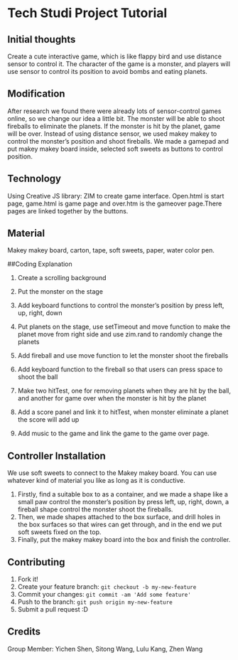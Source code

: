 # Tech Studi Project Tutorial

## Initial thoughts
Create a cute interactive game, which is like flappy bird and use distance sensor to control it. The character of the game is a monster, and players will use sensor to control its position to avoid bombs and eating planets.
 
## Modification 
After research we found there were already lots of sensor-control games online, so we change our idea a little bit. The monster will be able to shoot fireballs to eliminate the planets. If the monster is hit by the planet, game will be over. Instead of using distance sensor, we used makey makey to control the monster’s position and shoot fireballs.  We made a gamepad and put makey makey board inside, selected soft sweets as buttons to control position.
 
## Technology
Using Creative JS library: ZIM to create game interface. Open.html is start page, game.html is game page and over.htm is the gameover page.There pages are linked together by the buttons.

## Material
Makey makey board, carton, tape, soft sweets, paper, water color pen.

##Coding Explanation
1.	Create a scrolling background

2.	Put the monster on the stage

3.	Add keyboard functions to control the monster’s position by press left, up, right, down

4.	Put planets on the stage, use setTimeout and move function to make the planet move from right side and use zim.rand to randomly change the planets

5.	Add fireball and use move function to let the monster shoot the fireballs

6.	Add keyboard function to the fireball so that users can press space to shoot the ball

7.	Make two hitTest, one for removing planets when they are hit by the ball, and another for game over when the monster is hit by the planet

8.	Add a score panel and link it to hitTest, when monster eliminate a planet the score will add up

9.	Add music to the game and link the game to the game over page.

## Controller Installation
We use soft sweets to connect to the Makey makey board. You can use whatever kind of material you like as long as it is conductive. 

1. Firstly, find a suitable box to as a container, and we made a shape like a small paw control the monster’s position by press left, up, right, down, a fireball shape control the monster shoot the fireballs.
2. Then, we made shapes attached to the box surface, and drill holes in the box surfaces so that wires can get through, and in the end we put soft sweets fixed on the top.
3. Finally, put the makey makey board into the box and finish the controller.

## Contributing
1. Fork it!
2. Create your feature branch: `git checkout -b my-new-feature`
3. Commit your changes: `git commit -am 'Add some feature'`
4. Push to the branch: `git push origin my-new-feature`
5. Submit a pull request :D

## Credits
Group Member: Yichen Shen, Sitong Wang, Lulu Kang, Zhen Wang

